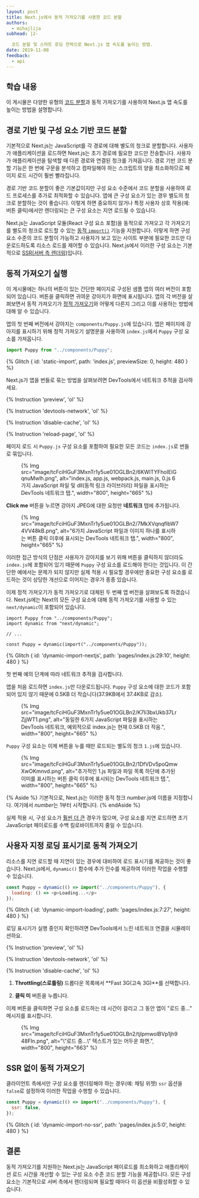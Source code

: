 ```yaml
---
layout: post
title: Next.js에서 동적 가져오기를 사용한 코드 분할
authors:
  - mihajlija
subhead: |2-

  코드 분할 및 스마트 로딩 전략으로 Next.js 앱 속도를 높이는 방법.
date: 2019-11-08
feedback:
  - api
---
```


## 학습 내용

이 게시물은 다양한 유형의 [코드 분할](/reduce-javascript-payloads-with-code-splitting/)과 동적 가져오기를 사용하여 Next.js 앱 속도를 높이는 방법을 설명합니다.

## 경로 기반 및 구성 요소 기반 코드 분할

기본적으로 Next.js는 JavaScript를 각 경로에 대해 별도의 청크로 분할합니다. 사용자가 애플리케이션을 로드하면 Next.js는 초기 경로에 필요한 코드만 전송합니다. 사용자가 애플리케이션을 탐색할 때 다른 경로와 연결된 청크를 가져옵니다. 경로 기반 코드 분할 기능은 한 번에 구문을 분석하고 컴파일해야 하는 스크립트의 양을 최소화하므로 페이지 로드 시간이 훨씬 빨라집니다.

경로 기반 코드 분할이 좋은 기본값이지만 구성 요소 수준에서 코드 분할을 사용하여 로드 프로세스를 추가로 최적화할 수 있습니다. 앱에 큰 구성 요소가 있는 경우 별도의 청크로 분할하는 것이 좋습니다. 이렇게 하면 중요하지 않거나 특정 사용자 상호 작용(예: 버튼 클릭)에서만 렌더링되는 큰 구성 요소는 지연 로드될 수 있습니다.

Next.js는 JavaScript 모듈(React 구성 요소 포함)을 동적으로 가져오고 각 가져오기를 별도의 청크로 로드할 수 있는 [동적 `import()`](https://v8.dev/features/dynamic-import) 기능을 지원합니다. 이렇게 하면 구성 요소 수준의 코드 분할이 가능하고 사용자가 보고 있는 사이트 부분에 필요한 코드만 다운로드하도록 리소스 로드를 제어할 수 있습니다. Next.js에서 이러한 구성 요소는 기본적으로 [SSR(서버 측 렌더링)](https://developers.google.com/web/updates/2019/02/rendering-on-the-web)입니다.

## 동적 가져오기 실행

이 게시물에는 하나의 버튼이 있는 간단한 페이지로 구성된 샘플 앱의 여러 버전이 포함되어 있습니다. 버튼을 클릭하면 귀여운 강아지가 화면에 표시됩니다. 앱의 각 버전을 살펴보면서 동적 가져오기가 [정적 가져오기](https://developer.mozilla.org/docs/Web/JavaScript/Reference/Statements/import)와 어떻게 다른지 그리고 이를 사용하는 방법에 대해 알 수 있습니다.

앱의 첫 번째 버전에서 강아지는 `components/Puppy.js`에 있습니다. 앱은 페이지에 강아지를 표시하기 위해 정적 가져오기 설명문을 사용하여 `index.js`에서 `Puppy` 구성 요소를 가져옵니다.

```js
import Puppy from "../components/Puppy";
```

{% Glitch { id: 'static-import', path: 'index.js', previewSize: 0, height: 480 } %}

Next.js가 앱을 번들로 묶는 방법을 살펴보려면 DevTools에서 네트워크 추적을 검사하세요.

{% Instruction 'preview', 'ol' %}

{% Instruction 'devtools-network', 'ol' %}

{% Instruction 'disable-cache', 'ol' %}

{% Instruction 'reload-page', 'ol' %}

페이지 로드 시 `Puppy.js` 구성 요소를 포함하여 필요한 모든 코드는 `index.js`로 번들로 묶입니다.

<figure class="w-figure">{% Img src="image/tcFciHGuF3MxnTr1y5ue01OGLBn2/6KWlTYFhoIEIGqnuMwlh.png", alt="index.js, app.js, webpack.js, main.js, 0.js 6가지 JavaScript 파일 및 dll(동적 링크 라이브러리) 파일을 표시하는 DevTools 네트워크 탭.", width="800", height="665" %}</figure>

**Click me** 버튼을 누르면 강아지 JPEG에 대한 요청만 **네트워크** 탭에 추가됩니다.

<figure class="w-figure">{% Img src="image/tcFciHGuF3MxnTr1y5ue01OGLBn2/7MkXVqnqfIbW74VV48kB.png", alt="6가지 JavaScript 파일과 이미지 하나를 표시하는 버튼 클릭 이후에 표시되는 DevTools 네트워크 탭.", width="800", height="665" %}</figure>

이러한 접근 방식의 단점은 사용자가 강아지를 보기 위해 버튼을 클릭하지 않더라도 `index.js`에 포함되어 있기 때문에 `Puppy` 구성 요소를 로드해야 한다는 것입니다. 이 간단한 예에서는 문제가 되지 않지만 실제 적용 시 필요할 경우에만 중요한 구성 요소를 로드하는 것이 상당한 개선으로 이어지는 경우가 종종 있습니다.

이제 정적 가져오기가 동적 가져오기로 대체된 두 번째 앱 버전을 살펴보도록 하겠습니다. Next.js에는 Next의 모든 구성 요소에 대해 동적 가져오기를 사용할 수 있는 `next/dynamic`이 포함되어 있습니다.

```js/1,5/0
import Puppy from "../components/Puppy";
import dynamic from "next/dynamic";

// ...

const Puppy = dynamic(import("../components/Puppy"));
```

{% Glitch { id: 'dynamic-import-nextjs', path: 'pages/index.js:29:10', height: 480 } %}

첫 번째 예의 단계에 따라 네트워크 추적을 검사합니다.

앱을 처음 로드하면 `index.js`만 다운로드됩니다. `Puppy` 구성 요소에 대한 코드가 포함되어 있지 않기 때문에 0.5KB 더 작습니다(37.9KB에서 37.4KB로 감소).

<figure class="w-figure">{% Img src="image/tcFciHGuF3MxnTr1y5ue01OGLBn2/K7Ii3bxUkb37LrZjjWT1.png", alt="동일한 6가지 JavaScript 파일을 표시하는 DevTools 네트워크, 예외적으로 index.js는 현재 0.5KB 더 작음.", width="800", height="665" %}</figure>

`Puppy` 구성 요소는 이제 버튼을 누를 때만 로드되는 별도의 청크 `1.js`에 있습니다.

<figure class="w-figure">{% Img src="image/tcFciHGuF3MxnTr1y5ue01OGLBn2/1DfVDv5poQmwXwOKmnvd.png", alt="추가적인 1.js 파일과 파일 목록 하단에 추가된 이미를 표시하는 버튼 클릭 이후에 표시되는 DevTools 네트워크 탭.", width="800", height="665" %}</figure>

{% Aside %} 기본적으로, Next.js는 이러한 동적 청크 *number*.js에 이름을 지정합니다. 여기에서 *number*는 1부터 시작합니다. {% endAside %}

실제 적용 시, 구성 요소가 [훨씬 더 큰](https://bundlephobia.com/result?p=moment@2.24.0) 경우가 많으며, 구성 요소를 지연 로드하면 초기 JavaScript 페이로드를 수백 킬로바이트까지 줄일 수 있습니다.

## 사용자 지정 로딩 표시기로 동적 가져오기

리소스를 지연 로드할 때 지연이 있는 경우에 대비하여 로드 표시기를 제공하는 것이 좋습니다. Next.js에서, `dynamic()` 함수에 추가 인수를 제공하여 이러한 작업을 수행할 수 있습니다.

```js
const Puppy = dynamic(() => import("../components/Puppy"), {
  loading: () => <p>Loading...</p>
});
```

{% Glitch { id: 'dynamic-import-loading', path: 'pages/index.js:7:27', height: 480 } %}

로딩 표시기가 실행 중인지 확인하려면 DevTools에서 느린 네트워크 연결을 시뮬레이션하요.

{% Instruction 'preview', 'ol' %}

{% Instruction 'devtools-network', 'ol' %}

{% Instruction 'disable-cache', 'ol' %}

1. **Throttling(스로틀링)** 드롭다운 목록에서 **Fast 3G(고속 3G)**를 선택합니다.

2. **클릭 미** 버튼을 누릅니다.

이제 버튼을 클릭하면 구성 요소를 로드하는 데 시간이 걸리고 그 동안 앱이 "로드 중…" 메시지를 표시합니다.

<figure class="w-figure">{% Img src="image/tcFciHGuF3MxnTr1y5ue01OGLBn2/tjlpmwolBVp1jh948Fln.png", alt="\"로드 중...\" 텍스트가 있는 어두운 화면.", width="800", height="663" %}</figure>

## SSR 없이 동적 가져오기

클라이언트 측에서만 구성 요소를 렌더링해야 하는 경우(예: 채팅 위젯) `ssr` 옵션을 `false`로 설정하여 이러한 작업을 수행할 수 있습니다.

```js
const Puppy = dynamic(() => import("../components/Puppy"), {
  ssr: false,
});
```

{% Glitch { id: 'dynamic-import-no-ssr', path: 'pages/index.js:5:0', height: 480 } %}

## 결론

동적 가져오기를 지원하는 Next.js는 JavaScript 페이로드를 최소화하고 애플리케이션 로드 시간을 개선할 수 있는 구성 요소 수준 코드 분할 기능을 제공합니다. 모든 구성 요소는 기본적으로 서버 측에서 렌더링되며 필요할 때마다 이 옵션을 비활성화할 수 있습니다.
